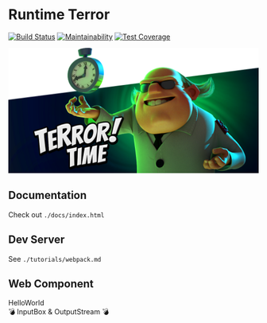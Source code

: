 # Runtime Terror
[![Build Status](https://travis-ci.com/ucsd-cse112/team9-webcomponent.svg?token=SYYH9pqzsbfveDCnEAbx&branch=valentin)](https://travis-ci.com/ucsd-cse112/team9-webcomponent)
[![Maintainability](https://api.codeclimate.com/v1/badges/01d9ca099423c56d223d/maintainability)](https://codeclimate.com/repos/5cc220fa4a01b954d700d805/maintainability)
[![Test Coverage](https://api.codeclimate.com/v1/badges/01d9ca099423c56d223d/test_coverage)](https://codeclimate.com/repos/5cc220fa4a01b954d700d805/test_coverage)
  
![](images/time_terror.png)

## Documentation
Check out `./docs/index.html`

## Dev Server
See `./tutorials/webpack.md`

## Web Component

HelloWorld  
:bomb: InputBox & OutputStream :bomb: